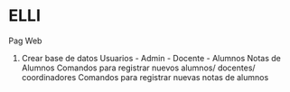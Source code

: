 # ELLI
Pag Web
1. Crear base de datos
     Usuarios - Admin - Docente - Alumnos
   Notas de Alumnos
   Comandos para registrar nuevos alumnos/ docentes/ coordinadores
   Comandos para registrar nuevas notas de alumnos
   

